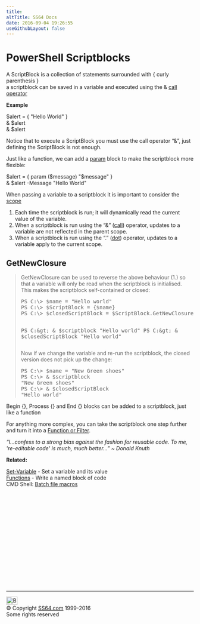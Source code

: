 ```yaml
---
title:
altTitle: SS64 Docs
date: 2016-09-04 19:26:55
useGithubLayout: false
---
```

<!-- #BeginLibraryItem "/Library/head_pssyntax.lbi" --><!-- #EndLibraryItem -->
<h1>PowerShell Scriptblocks</h1>
<p> A ScriptBlock is a collection of statements surrounded with <span class="code">{ </span>curly parenthesis<span class="code"> }<br>
</span>a scriptblock  can be saved in a variable and executed using the &amp; <a href="call.html">call operator</a> </p>
<p> <b>Example</b></p>
<p class="code">$alert = { "Hello World" } <br>
&amp; $alert<br>
&amp; $alert</p>
<p>Notice that to execute a ScriptBlock you must use the call operator “&amp;”, just defining the ScriptBlock is not enough.</p>
<p>Just like a function, we can add a <a href="syntax-args.html">param</a> block to make the scriptblock more flexible: </p>
<p class="code">$alert = { param ($message) "$message" } <br>
&amp; $alert -Message "Hello World"</p>
<p>When passing a variable to a scriptblock it is important to consider the <a href="syntax-scopes.html">scope</a></p>
<ol>
<li>Each time the scriptblock is run; it will dynamically read the current value of the variable.</li>
<li>When a scriptblock is run using  the “&amp;” (<a href="call.html">call</a>) operator, updates to a variable are not reflected in the parent scope.</li>
<li>When a scriptblock is run using  the  “.” (<a href="call.html">dot</a>) operator, updates to a variable apply to the current scope.</li>
</ol>
<h2>GetNewClosure</h2>
<blockquote>
<p>GetNewClosure can be used to reverse the above behaviour (1.) so that a variable will only be read  when the scriptblock is initialised. This makes the scriptblock self-contained or closed:</p>
<pre>PS C:\&gt; $name = "Hello world"
PS C:\&gt; $ScriptBlock = {$name}
PS C:\&gt; $closedScriptBlock = $ScriptBlock.GetNewClosure()

PS C:\&gt; &amp; $scriptblock
"Hello world"
PS C:\&gt; &amp; $closedScriptBlock
"Hello world"
</pre>
<p> Now if we change the variable and re-run the scriptblock,  the closed version does not pick up the change:<br>
</p>
<pre>PS C:\&gt; $name = "New Green shoes"
PS C:\&gt; &amp; $scriptblock
"New Green shoes"
PS C:\&gt; &amp; $closedScriptBlock
"Hello world"</pre>
</blockquote>
<p><span class="code">Begin {}, Process {}</span> and<span class="code"> End {}</span> blocks can be added to a scriptblock, just like a function</p>
<p>For anything more complex, you can take the scriptblock one step further and  turn it into a <a href="syntax-functions.html">Function or Filter</a>.</p>
<p class="quote"><i>“I…confess to a strong bias against the fashion for reusable code. To me, 're-editable code' is much, much better…” ~ Donald Knuth</i></p>
<p><b>Related:</b></p>
<p><a href="set-variable.html">Set-Variable</a> - Set a variable and its value<br>
<a href="syntax-functions.html">Functions</a> - Write a named block of code<br>
CMD Shell: <a href="../nt/syntax-macros.html">Batch file macros</a></p>
<!-- #BeginLibraryItem "/Library/foot_ps.lbi" --><p>
<!-- PowerShell300 -->
<ins class="adsbygoogle" style="display:inline-block;width:300px;height:250px" data-ad-client="ca-pub-6140977852749469" data-ad-slot="6253539900"></ins>
<script>
(adsbygoogle = window.adsbygoogle || []).push({});
</script></p>
<hr>
<div id="bl" class="footer"><a href="syntax-scriptblock.html#"><img src="../images/top.png" width="30" height="22" alt="Back to the Top"></a></div>
<div id="br" class="footer, tagline">© Copyright <a href="../index.html">SS64.com</a> 1999-2016<br>
Some rights reserved</div><!-- #EndLibraryItem -->

